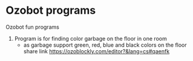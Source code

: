 # Ozobot programs
Ozobot fun programs

1. Program is for finding color garbage on the floor in one room
    -  as garbage support green, red, blue and black colors on the floor
    share link
    https://ozoblockly.com/editor?&lang=cs#qaenfk